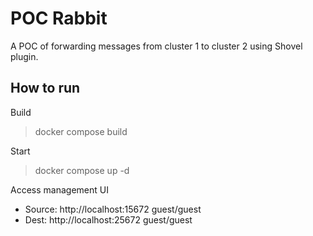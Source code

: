 # POC Rabbit

A POC of forwarding messages from cluster 1 to cluster 2 using Shovel plugin.

## How to run
Build

> docker compose build

Start

> docker compose up -d

Access management UI
  - Source: http://localhost:15672 guest/guest
  - Dest: http://localhost:25672 guest/guest

